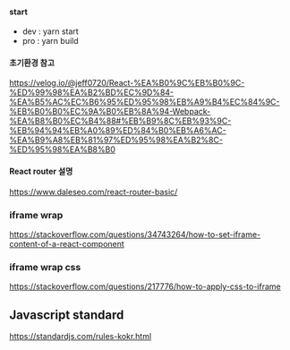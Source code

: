 #### start
- dev : yarn start
- pro : yarn build

#### 초기환경 참고
https://velog.io/@jeff0720/React-%EA%B0%9C%EB%B0%9C-%ED%99%98%EA%B2%BD%EC%9D%84-%EA%B5%AC%EC%B6%95%ED%95%98%EB%A9%B4%EC%84%9C-%EB%B0%B0%EC%9A%B0%EB%8A%94-Webpack-%EA%B8%B0%EC%B4%88#%EB%B9%8C%EB%93%9C-%EB%94%94%EB%A0%89%ED%84%B0%EB%A6%AC-%EA%B9%A8%EB%81%97%ED%95%98%EA%B2%8C-%ED%95%98%EA%B8%B0


#### React router 설명
https://www.daleseo.com/react-router-basic/


### iframe wrap
https://stackoverflow.com/questions/34743264/how-to-set-iframe-content-of-a-react-component

### iframe wrap css
https://stackoverflow.com/questions/217776/how-to-apply-css-to-iframe

## Javascript standard
https://standardjs.com/rules-kokr.html